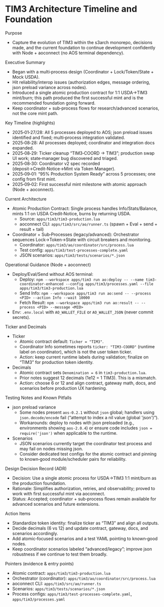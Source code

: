 # TIM3 Architecture Timeline and Foundation

Purpose
- Capture the evolution of TIM3 within the s3arch monorepo, decisions made, and the current foundation to continue development confidently with Node + aoconnect (no AOS terminal dependency).

Executive Summary
- Began with a multi‑process design (Coordinator + Lock/Token/State + Mock USDA).
- Hit reliability/interop issues (authorization edges, message ordering, json preload variance across nodes).
- Introduced a single atomic production contract for 1:1 USDA→TIM3 mint/burn; this path produced the first successful mint and is the recommended foundation going forward.
- Keep coordinator + sub‑process flows for research/advanced scenarios, not the core mint path.

Key Timeline (highlights)
- 2025‑01‑27/28: All 5 processes deployed to AOS; json preload issues identified and fixed; multi‑process integration validated.
- 2025‑08‑28: All processes deployed; coordinator and integration docs expanded.
- 2025‑08‑29: Ticker cleanup “TIM3‑COORD → TIM3”; production swap UI work; state‑manager bug discovered and triaged.
- 2025‑08‑30: Coordinator v2 spec recorded (deposit→Credit‑Notice→Mint via Token Manager).
- 2025‑09‑01: “95% Production System Ready” across 5 processes; one config from first mint.
- 2025‑09‑02: First successful mint milestone with atomic approach (Node + aoconnect).

Current Architecture
- Atomic Production Contract: Single process handles Info/Stats/Balance, mints 1:1 on USDA Credit‑Notice, burns by returning USDA.
  - Source: `apps/tim3/tim3-production.lua`
  - aoconnect CLI: `apps/tim3/src/ao/runner.ts` (spawn + Eval + send + result + tail)
- Coordinator + Sub‑Processes (legacy/advanced): Orchestrator sequences Lock→Token→State with circuit breakers and monitoring.
  - Coordinator: `apps/tim3/ao/coordinator/src/process.lua`
  - Test config: `apps/tim3/test-processes-complete.yaml`
  - JSON scenarios: `apps/tim3/tests/scenarios/*.json`

Operational Guidance (Node + aoconnect)
- Deploy/Eval/Send without AOS terminal:
  - Deploy: `npm --workspace apps/tim3 run ao:deploy -- --name tim3-coordinator-enhanced --config apps/tim3/processes.yaml --file apps/tim3/tim3-production.lua`
  - Send Info: `npm --workspace apps/tim3 run ao:send -- --process <PID> --action Info --wait 10000`
  - Fetch Result: `npm --workspace apps/tim3 run ao:result -- --process <PID> --message <MID>`
- Env: `.env.local` with `AO_WALLET_FILE` or `AO_WALLET_JSON` (never commit secrets).

Ticker and Decimals
- Ticker
  - Atomic contract default: `Ticker = "TIM3"`.
  - Coordinator Info sometimes reports `ticker: "TIM3-COORD"` (runtime label on coordinator), which is not the user token ticker.
  - Action: keep current runtime labels during validation; finalize on “TIM3” for production token identity.
- Decimals
  - Atomic contract sets `Denomination = 6` in `tim3-production.lua`.
  - Prior notes suggest 12 decimals (1e12 = 1 TIM3). This is a mismatch.
  - Action: choose 6 or 12 and align contract, gateway math, docs, and scenarios before production UX hardening.

Testing Notes and Known Pitfalls
- json preload variance
  - Some nodes present `aos-0.2.1` without `json` global; handlers using `json.decode/encode` fail (“attempt to index a nil value (global 'json')”).
  - Workarounds: deploy to nodes with json preloaded (e.g., environments showing `aos-2.0.4`) or ensure code includes `json = require('json')` when applicable to the runtime.
- Scenarios
  - JSON scenarios currently target the coordinator test process and may fail on nodes missing json.
  - Consider dedicated test configs for the atomic contract and pinning to known‑good module/scheduler pairs for reliability.

Design Decision Record (ADR)
- Decision: Use a single atomic process for USDA→TIM3 1:1 mint/burn as the production foundation.
- Rationale: Simplifies authorization, retries, and observability; proved to work with first successful mint via aoconnect.
- Status: Accepted; coordinator + sub‑process flows remain available for advanced scenarios and future extensions.

Action Items
- Standardize token identity: finalize ticker as “TIM3” and align all outputs.
- Decide decimals (6 vs 12) and update contract, gateway, docs, and scenarios accordingly.
- Add atomic‑focused scenarios and a test YAML pointing to known‑good nodes.
- Keep coordinator scenarios labeled “advanced/legacy”; improve json robustness if we continue to test them broadly.

Pointers (evidence & entry points)
- Atomic contract: `apps/tim3/tim3-production.lua`
- Orchestrator (coordinator): `apps/tim3/ao/coordinator/src/process.lua`
- aoconnect CLI: `apps/tim3/src/ao/runner.ts`
- Scenarios: `apps/tim3/tests/scenarios/*.json`
- Process configs: `apps/tim3/test-processes-complete.yaml`, `apps/tim3/processes.yaml`


